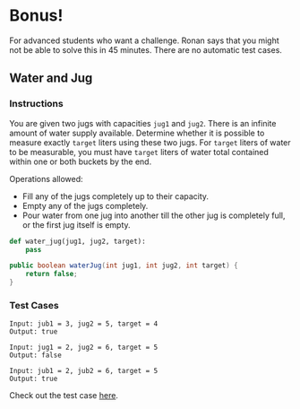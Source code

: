 # Bonus! 
For advanced students who want a challenge. Ronan says that you might not be able to solve this in 45 minutes. There are no automatic test cases.

## Water and Jug
### Instructions
You are given two jugs with capacities `jug1` and `jug2`. There is an infinite amount of water supply available. Determine whether it is possible to measure exactly `target` liters using these two jugs. For `target` liters of water to be measurable, you must have `target` liters of water total contained within one or both buckets by the end.

Operations allowed:
- Fill any of the jugs completely up to their capacity.
- Empty any of the jugs completely.
- Pour water from one jug into another till the other jug is completely full, or the first jug itself is empty.

``` python
def water_jug(jug1, jug2, target):
    pass
```

``` java
public boolean waterJug(int jug1, int jug2, int target) {
    return false;
}
```

### Test Cases
```
Input: jub1 = 3, jug2 = 5, target = 4
Output: true
```

```
Input: jug1 = 2, jug2 = 6, target = 5
Output: false
```

```
Input: jub1 = 2, jub2 = 6, target = 5
Output: true
```

Check out the test case [here](https://leetcode.com/problems/water-and-jug-problem).